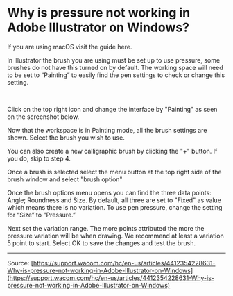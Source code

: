 # Why is pressure not working in Adobe Illustrator on Windows?

If you are using macOS visit the guide here.


In Illustrator the brush you are using must be set up to use pressure, some brushes do not have this turned on by default. The working space will need to be set to “Painting” to easily find the pen settings to check or change this setting.


 

Click on the top right icon and change the interface by "Painting" as seen on the screenshot below.




Now that the workspace is in Painting mode, all the brush settings are shown. Select the brush you wish to use.

You can also create a new calligraphic brush by clicking the "+" button. If you do, skip to step 4.


Once a brush is selected select the menu button at the top right side of the brush window and select "brush option"




Once the brush options menu opens you can find the three data points: Angle; Roundness and Size. By default, all three are set to "Fixed" as value which means there is no variation. To use pen pressure, change the setting for “Size” to "Pressure.”




Next set the variation range. The more points attributed the more the pressure variation will be when drawing. We recommend at least a variation 5 point to start.
Select OK to save the changes and test the brush.

---
Source: [https://support.wacom.com/hc/en-us/articles/4412354228631-Why-is-pressure-not-working-in-Adobe-Illustrator-on-Windows](https://support.wacom.com/hc/en-us/articles/4412354228631-Why-is-pressure-not-working-in-Adobe-Illustrator-on-Windows)
